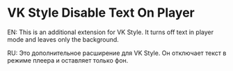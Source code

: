 # VK Style Disable Text On Player
EN: This is an additional extension for VK Style. It turns off text in player mode and leaves only the background.

RU: Это дополнительное расширение для VK Style. Он отключает текст в режиме плеера и оставляет только фон.
